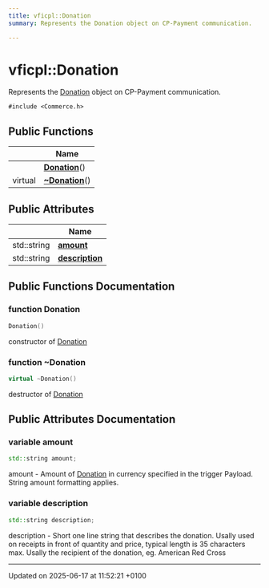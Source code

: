 ```yaml
---
title: vficpl::Donation
summary: Represents the Donation object on CP-Payment communication. 

---
```


# vficpl::Donation



Represents the [Donation]() object on CP-Payment communication. 


`#include <Commerce.h>`

## Public Functions

|                | Name           |
| -------------- | -------------- |
| | **[Donation](classvficpl_1_1_donation.md#function-donation)**() |
| virtual | **[~Donation](classvficpl_1_1_donation.md#function-~donation)**() |

## Public Attributes

|                | Name           |
| -------------- | -------------- |
| std::string | **[amount](classvficpl_1_1_donation.md#variable-amount)**  |
| std::string | **[description](classvficpl_1_1_donation.md#variable-description)**  |

## Public Functions Documentation

### function Donation

```cpp
Donation()
```


constructor of [Donation](classvficpl_1_1_donation.md)


### function ~Donation

```cpp
virtual ~Donation()
```


destructor of [Donation](classvficpl_1_1_donation.md)


## Public Attributes Documentation

### variable amount

```cpp
std::string amount;
```


amount - Amount of [Donation](classvficpl_1_1_donation.md) in currency specified in the trigger Payload. String amount formatting applies. 


### variable description

```cpp
std::string description;
```


description - Short one line string that describes the donation. Usally used on receipts in front of quantity and price, typical length is 35 characters max. Usally the recipient of the donation, eg. American Red Cross 


-------------------------------

Updated on 2025-06-17 at 11:52:21 +0100